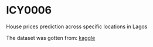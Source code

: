 # ICY0006
House prices prediction across specific locations in Lagos

The dataset was gotten from: [kaggle](https://www.kaggle.com/c/pythonhome-challenge/data?select=train.csv)